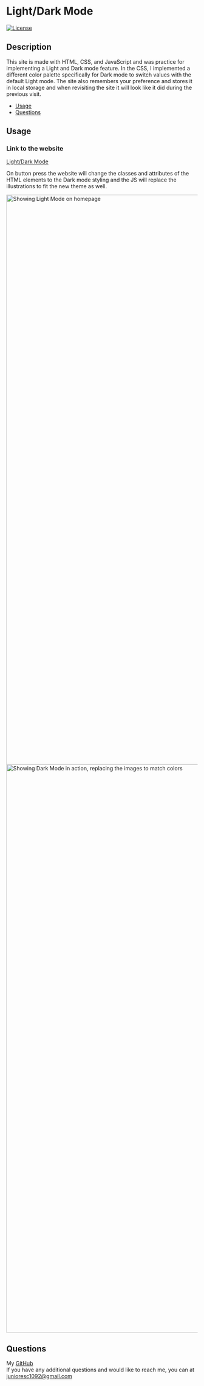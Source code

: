# Light/Dark Mode
[![License](https://img.shields.io/badge/License-MIT-blue)](https://github.com/junioresc/light-dark-mode/blob/main/LICENSE)

## Description

This site is made with HTML, CSS, and JavaScript and was practice for implementing a Light and Dark mode feature. In the CSS, I implemented a different color palette specifically for Dark mode to switch values with the default Light mode. The site also remembers your preference and stores it in local storage and when revisiting the site it will look like it did during the previous visit. <br />

- [Usage](#usage)
- [Questions](#questions)

## Usage

### Link to the website

[Light/Dark Mode](https://junioresc.github.io/light-dark-mode/) <br />

On button press the website will change the classes and attributes of the HTML elements to the Dark mode styling and the JS will replace the illustrations to fit the new theme as well.

<img width="1501" alt="Showing Light Mode on homepage" src="https://user-images.githubusercontent.com/53980378/187323506-e10d2c0c-c301-4512-a4b9-26d82e4da603.png">

<img width="1498" alt="Showing Dark Mode in action, replacing the images to match colors" src="https://user-images.githubusercontent.com/53980378/187323540-1b76ecbb-3860-4bd2-9f73-cc7d071cec40.png">


## Questions

My [GitHub](https://github.com/junioresc/)  
If you have any additional questions and would like to reach me, you can at junioresc1092@gmail.com
